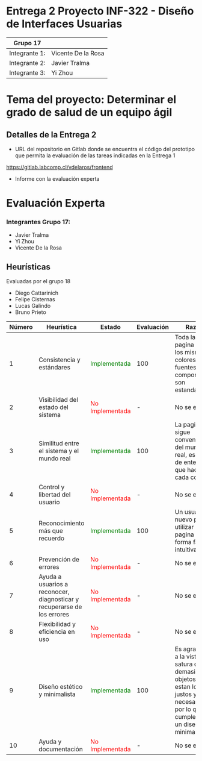 # Entrega 2 Proyecto INF-322 - Diseño de Interfaces Usuarias

|             Grupo 17              |                                   |
|-----------------------------------|-----------------------------------|
|Integrante 1:                      | Vicente De la Rosa                |
|Integrante 2:                      | Javier Tralma                     |
|Integrante 3:                      | Yi Zhou                           |

# Tema del proyecto: Determinar el grado de salud de un equipo ágil

## Detalles de la Entrega 2

 * URL del repositorio en Gitlab donde se encuentra el código del prototipo que permita la evaluación de las tareas indicadas en la Entrega 1

 https://gitlab.labcomp.cl/vdelaros/frontend
   
 * Informe con la evaluación experta

# Evaluación Experta

### Integrantes Grupo 17:
* Javier Tralma
* Yi Zhou
* Vicente De la Rosa

## Heurísticas
Evaluadas por el grupo 18
* Diego Cattarinich
* Felipe Cisternas
* Lucas Galindo
* Bruno Prieto


| Número | Heurística | Estado | Evaluación | Razón |
| -------- | -------- | -------- |--------- |------ |
| 1     | Consistencia y estándares     | <span style="color:green">Implementada</span>     | 100 | Toda la pagina utiliza los mismos colores, fuentes y sus componentes son estandares.
| 2     | Visibilidad del estado del sistema     | <span style="color:red">No Implementada</span>    | - | No se evalúa
| 3     | Similitud entre el sistema y el mundo real     | <span style="color:green">Implementada</span>     | 100 | La pagina sigue convenciones del mundo real, es facil de entender que hace cada cosa.
| 4     | Control y libertad del usuario     |  <span style="color:red">No Implementada</span>   | - | No se evalúa
| 5     | Reconocimiento más que recuerdo     | <span style="color:green">Implementada</span>     | 100 | Un usuario nuevo puede utilizar la pagina de forma facil e intuitiva
| 6     | Prevención de errores     |  <span style="color:red">No Implementada</span>     | - | No se evalúa
| 7     | Ayuda a usuarios a reconocer, diagnosticar y recuperarse de los errores     |  <span style="color:red">No Implementada</span>    | - | No se evalúa
| 8     | Flexibilidad y eficiencia en uso     |  <span style="color:red">No Implementada</span>     | - | No se evalúa
| 9     | Diseño estético y minimalista     | <span style="color:green">Implementada</span>     | 100 | Es agradable a la vista, no satura con demasiados objetos, estan los justos y necesarios, por lo que cumple con un diseño minimalista.
| 10     | Ayuda y documentación     |  <span style="color:red">No Implementada</span>    | - |No se evalúa
